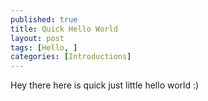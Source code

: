 ```yaml
---
published: true
title: Quick Hello World
layout: post
tags: [Hello, ]
categories: [Introductions]
---
```

Hey there here is quick just little hello world :) 